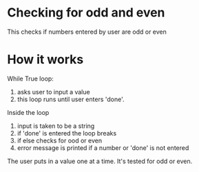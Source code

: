 # Checking for odd and even
This checks if numbers entered by user are odd or even
# How it works
While True loop:
1. asks user to input a value
2. this loop runs until user enters 'done'.

Inside the loop
1. input is taken to be a string
2. if 'done' is entered the loop breaks
3. if else checks for ood or even
4. error message is printed if a number or 'done' is not entered

The user puts in a value one at a time.
It's tested for odd or even.
